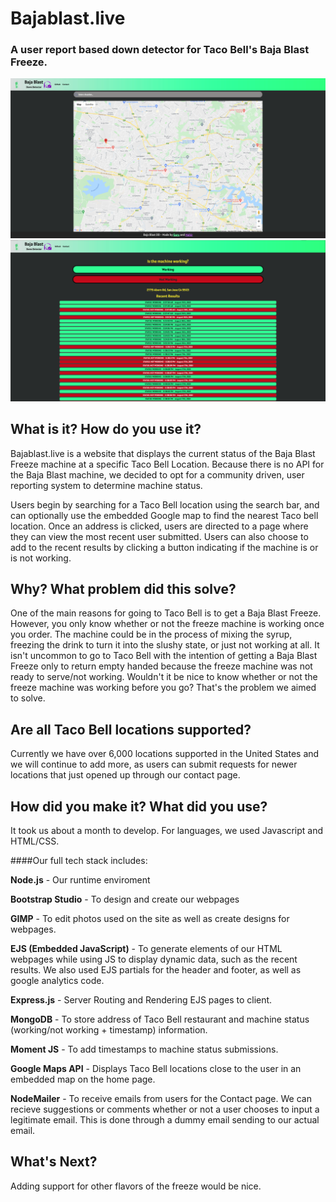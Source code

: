 # Bajablast.live
### A user report based down detector for Taco Bell's Baja Blast Freeze.
<p>
  <img src="https://raw.githubusercontent.com/gurubac/Baja-Blast-DD/main/public/img/HomepageScreenshot.png" />
    <img src="https://raw.githubusercontent.com/gurubac/Baja-Blast-DD/main/public/img/ResultsScreenshot.png" />
</p>

## What is it? How do you use it?
Bajablast.live is a website that displays the current status of the Baja Blast Freeze machine at a specific Taco Bell Location. Because there is no API for the Baja Blast machine, we decided to opt for a community driven, user reporting system to determine machine status. 

Users begin by searching for a Taco Bell location using the search bar, and can optionally use the embedded Google map to find the nearest Taco bell location. Once an address is clicked, users are directed to a page where they can view the most recent user submitted. Users can also choose to add to the recent results by clicking a button indicating if the machine is or is not working. 
## Why? What problem did this solve?
One of the main reasons for going to Taco Bell is to get a Baja Blast Freeze. However, you only know whether or not the freeze machine is working once you order. The machine could be in the process of mixing the syrup, freezing the drink to turn it into the slushy state, or just not working at all. It isn't uncommon to go to Taco Bell with the intention of getting a Baja Blast Freeze only to return empty handed because the freeze machine was not ready to serve/not working. Wouldn't it be nice to know whether or not the freeze machine was working before you go? That's the problem we aimed to solve. 

## Are all Taco Bell locations supported?
Currently we have over 6,000 locations supported in the United States and we will continue to add more, as users can submit requests for newer locations that just opened up through our contact page.

## How did you make it? What did you use?
It took us about a month to develop. For languages, we used Javascript and HTML/CSS.

####Our full tech stack includes:

**Node.js** - Our runtime enviroment

**Bootstrap Studio** - To design and create our webpages

**GIMP** -  To edit photos used on the site as well as create designs for webpages. 

**EJS (Embedded JavaScript)** - To generate elements of our HTML webpages while using JS to display dynamic data, such as the recent results. We also used EJS partials for the header and footer, as well as google analytics code.

**Express.js** - Server Routing and Rendering EJS pages to client.

**MongoDB** - To store address of Taco Bell restaurant and machine status (working/not working + timestamp) information.

**Moment JS** - To add timestamps to machine status submissions.

**Google Maps API** - Displays Taco Bell locations close to the user in an embedded map on the home page. 

**NodeMailer** - To receive emails from users for the Contact page. We can recieve suggestions or comments whether or not a user chooses to input a legitimate email. This is done through a dummy email sending to our actual email.

## What's Next? 
Adding support for other flavors of the freeze would be nice. 